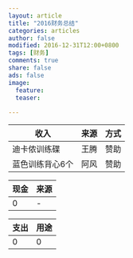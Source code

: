 ```yaml
---
layout: article
title: "2016财务总结"
categories: articles
author: false
modified: 2016-12-31T12:00+0800
tags: [财务]
comments: true
share: false
ads: false
image:
  feature:
  teaser:
    
---
```


|收入|来源|方式|
|---|----|---|
|迪卡侬训练碟|	王腾 | 赞助|
|蓝色训练背心6个| 阿风| 赞助

|现金|来源|
|---|---|
|0|-	|

|支出|用途|
|---|---|
|0|	0|
